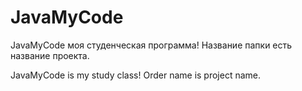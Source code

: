 # JavaMyCode

JavaMyCode моя студенческая программа!
Название папки есть название проекта.

JavaMyCode is my study class! 
Order name is project name.
